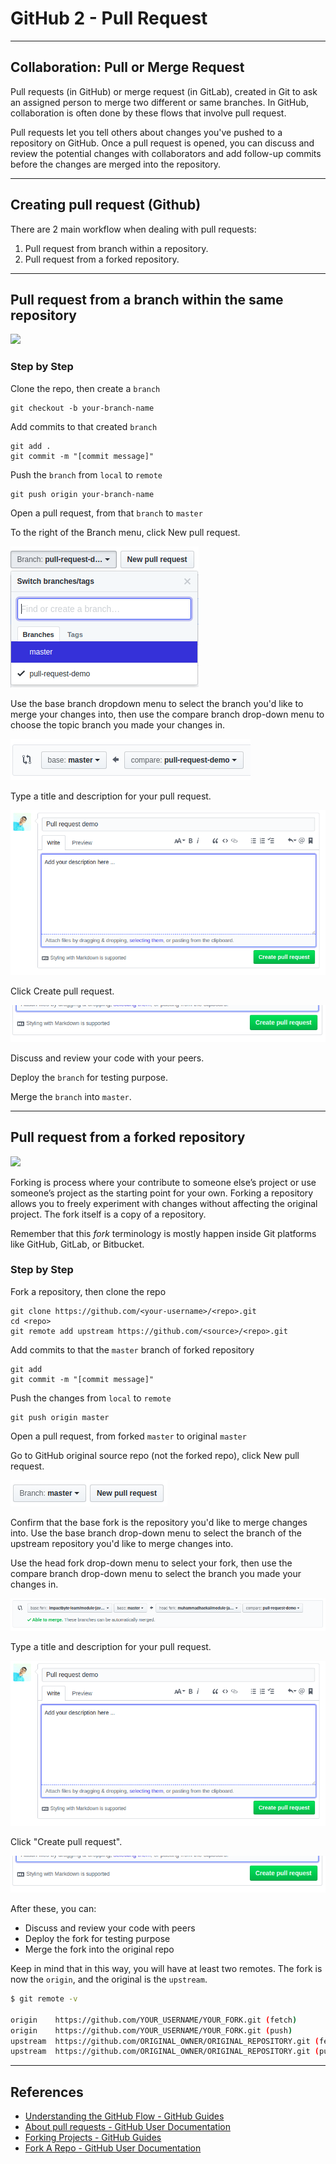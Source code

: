 # GitHub 2 - Pull Request

---

## Collaboration: Pull or Merge Request

Pull requests (in GitHub) or merge request (in GitLab), created in Git to ask an assigned person to merge two different or same branches. In GitHub, collaboration is often done by these flows that involve pull request.

Pull requests let you tell others about changes you've pushed to a repository on GitHub. Once a pull request is opened, you can discuss and review the potential changes with collaborators and add follow-up commits before the changes are merged into the repository.

---

## Creating pull request (Github)

There are 2 main workflow when dealing with pull requests:

1. Pull request from branch within a repository.
2. Pull request from a forked repository.

---

## Pull request from a branch within the same repository

[![](./assets/github-flow.png)](https://guides.github.com/introduction/flow)

### Step by Step

Clone the repo, then create a `branch`

```
git checkout -b your-branch-name
```

Add commits to that created `branch`

```
git add .
git commit -m "[commit message]"
```

Push the `branch` from `local` to `remote`

```
git push origin your-branch-name
```

Open a pull request, from that `branch` to `master`

To the right of the Branch menu, click New pull request.

![](./assets/github-select-branch.png)

Use the base branch dropdown menu to select the branch you'd like to merge your changes into, then use the compare branch drop-down menu to choose the topic branch you made your changes in.

![](./assets/github-select-branch-2.png)

Type a title and description for your pull request.

![](./assets/github-add-title-and-description.png)

Click Create pull request.

![](./assets/github-create-pull-request-button.png)

Discuss and review your code with your peers.

Deploy the `branch` for testing purpose.

Merge the `branch` into `master`.

---

## Pull request from a forked repository

[![](./assets/github-fork.png)](https://guides.github.com/activities/forking)

Forking is process where your contribute to someone else’s project or use someone’s project as the starting point for your own. Forking a repository allows you to freely experiment with changes without affecting the original project. The fork itself is a copy of a repository.

Remember that this _fork_ terminology is mostly happen inside Git platforms like GitHub, GitLab, or Bitbucket.

### Step by Step

Fork a repository, then clone the repo

```
git clone https://github.com/<your-username>/<repo>.git
cd <repo>
git remote add upstream https://github.com/<source>/<repo>.git
```

Add commits to that the `master` branch of forked repository

```
git add
git commit -m "[commit message]"
```

Push the changes from `local` to `remote`

```
git push origin master
```

Open a pull request, from forked `master` to original `master`

Go to GitHub original source repo (not the forked repo), click New pull request.

![](./assets/github-new-pull-request-master.png)

Confirm that the base fork is the repository you'd like to merge changes into. Use the base branch drop-down menu to select the branch of the upstream repository you'd like to merge changes into.

Use the head fork drop-down menu to select your fork, then use the compare branch drop-down menu to select the branch you made your changes in.

![](./assets/github-select-base-and-head-fork.png)

Type a title and description for your pull request.

![](./assets/github-add-title-and-description.png)

Click "Create pull request".

![](./assets/github-create-pull-request-button.png)

After these, you can:

- Discuss and review your code with peers
- Deploy the fork for testing purpose
- Merge the fork into the original repo

Keep in mind that in this way, you will have at least two remotes. The fork is now the `origin`, and the original is the `upstream`.

```sh
$ git remote -v

origin    https://github.com/YOUR_USERNAME/YOUR_FORK.git (fetch)
origin    https://github.com/YOUR_USERNAME/YOUR_FORK.git (push)
upstream  https://github.com/ORIGINAL_OWNER/ORIGINAL_REPOSITORY.git (fetch)
upstream  https://github.com/ORIGINAL_OWNER/ORIGINAL_REPOSITORY.git (push)
```

---

## References

- [Understanding the GitHub Flow - GitHub Guides](https://guides.github.com/introduction/flow)
- [About pull requests - GitHub User Documentation](https://help.github.com/articles/about-pull-requests)
- [Forking Projects - GitHub Guides](https://guides.github.com/activities/forking)
- [Fork A Repo - GitHub User Documentation](https://help.github.com/articles/fork-a-repo)
